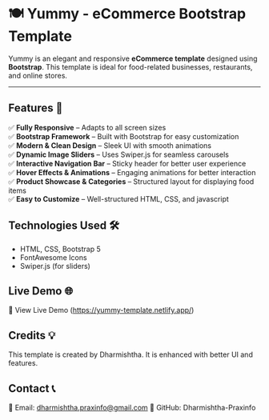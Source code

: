# 🍽️ Yummy - eCommerce Bootstrap Template

Yummy is an elegant and responsive **eCommerce template** designed using **Bootstrap**. This template is ideal for food-related businesses, restaurants, and online stores. 

---

## Features 🎯

✅ **Fully Responsive** – Adapts to all screen sizes  
✅ **Bootstrap Framework** – Built with Bootstrap for easy customization  
✅ **Modern & Clean Design** – Sleek UI with smooth animations  
✅ **Dynamic Image Sliders** – Uses Swiper.js for seamless carousels  
✅ **Interactive Navigation Bar** – Sticky header for better user experience  
✅ **Hover Effects & Animations** – Engaging animations for better interaction   
✅ **Product Showcase & Categories** – Structured layout for displaying food items   
✅ **Easy to Customize** – Well-structured HTML, CSS, and javascript

## Technologies Used 🛠️ 
- HTML, CSS, Bootstrap 5
- FontAwesome Icons
- Swiper.js (for sliders)

## Live Demo 🌐 
🔗 View Live Demo (https://yummy-template.netlify.app/)

## Credits 💡
This template is created by Dharmishtha. It is enhanced with better UI and features.

## Contact 📞
📧 Email: dharmishtha.praxinfo@gmail.com
🔗 GitHub: Dharmishtha-Praxinfo
